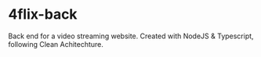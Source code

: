 # 4flix-back
Back end for a video streaming website. Created with NodeJS &amp; Typescript, following Clean Achitechture. 
